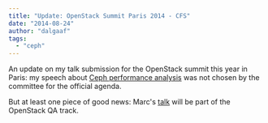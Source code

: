 ```yaml
---
title: "Update: OpenStack Summit Paris 2014 - CFS"
date: "2014-08-24"
author: "dalgaaf"
tags: 
  - "ceph"
---
```


An update on my talk submission for the OpenStack summit this year in Paris: my speech about [Ceph performance analysis](https://www.openstack.org/vote-paris/Presentation/performance-analysis-on-ceph-for-a-live-openstack-platform) was not chosen by the committee for the official agenda. 

  

But at least one piece of good news: Marc's [talk](https://www.openstack.org/vote-paris/Presentation/openstack-qa-in-a-nutshell) will be part of the OpenStack QA track.
